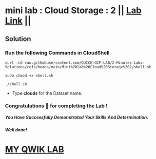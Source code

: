 # mini lab : Cloud Storage : 2 || [Lab Link](https://www.cloudskillsboost.google/focuses/36421?parent=game) ||

## Solution

### Run the following Commands in CloudShell

```
curl -LO raw.githubusercontent.com/QUICK-GCP-LAB/2-Minutes-Labs-Solutions/refs/heads/main/Mini%20lab%20Cloud%20Storage%202/shell.sh

sudo chmod +x shell.sh

./shell.sh
```

* Type **clouds** for the Dataset name.

### Congratulations 🎉 for completing the Lab !

##### *You Have Successfully Demonstrated Your Skills And Determination.*

#### *Well done!*

# [MY QWIK LAB](https://www.youtube.com/@MyQwiklab)
